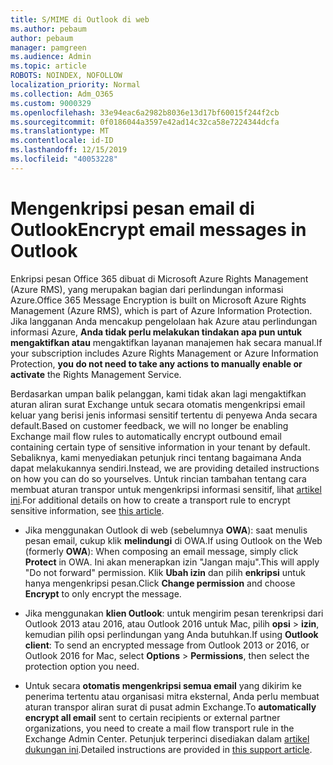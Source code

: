 ```yaml
---
title: S/MIME di Outlook di web
ms.author: pebaum
author: pebaum
manager: pamgreen
ms.audience: Admin
ms.topic: article
ROBOTS: NOINDEX, NOFOLLOW
localization_priority: Normal
ms.collection: Adm_O365
ms.custom: 9000329
ms.openlocfilehash: 33e94eac6a2982b8036e13d17bf60015f244f2cb
ms.sourcegitcommit: 0f0186044a3597e42ad14c32ca58e7224344dcfa
ms.translationtype: MT
ms.contentlocale: id-ID
ms.lasthandoff: 12/15/2019
ms.locfileid: "40053228"
---
```

# <a name="encrypt-email-messages-in-outlook"></a><span data-ttu-id="ec202-102">Mengenkripsi pesan email di Outlook</span><span class="sxs-lookup"><span data-stu-id="ec202-102">Encrypt email messages in Outlook</span></span>

<span data-ttu-id="ec202-103">Enkripsi pesan Office 365 dibuat di Microsoft Azure Rights Management (Azure RMS), yang merupakan bagian dari perlindungan informasi Azure.</span><span class="sxs-lookup"><span data-stu-id="ec202-103">Office 365 Message Encryption is built on Microsoft Azure Rights Management (Azure RMS), which is part of Azure Information Protection.</span></span> <span data-ttu-id="ec202-104">Jika langganan Anda mencakup pengelolaan hak Azure atau perlindungan informasi Azure, **Anda tidak perlu melakukan tindakan apa pun untuk mengaktifkan atau** mengaktifkan layanan manajemen hak secara manual.</span><span class="sxs-lookup"><span data-stu-id="ec202-104">If your subscription includes Azure Rights Management or Azure Information Protection, **you do not need to take any actions to manually enable or activate** the Rights Management Service.</span></span>

<span data-ttu-id="ec202-105">Berdasarkan umpan balik pelanggan, kami tidak akan lagi mengaktifkan aturan aliran surat Exchange untuk secara otomatis mengenkripsi email keluar yang berisi jenis informasi sensitif tertentu di penyewa Anda secara default.</span><span class="sxs-lookup"><span data-stu-id="ec202-105">Based on customer feedback, we will no longer be enabling Exchange mail flow rules to automatically encrypt outbound email containing certain type of sensitive information in your tenant by default.</span></span> <span data-ttu-id="ec202-106">Sebaliknya, kami menyediakan petunjuk rinci tentang bagaimana Anda dapat melakukannya sendiri.</span><span class="sxs-lookup"><span data-stu-id="ec202-106">Instead, we are providing detailed instructions on how you can do so yourselves.</span></span> <span data-ttu-id="ec202-107">Untuk rincian tambahan tentang cara membuat aturan transpor untuk mengenkripsi informasi sensitif, lihat [artikel ini](https://aka.ms/OmeEtr).</span><span class="sxs-lookup"><span data-stu-id="ec202-107">For additional details on how to create a transport rule to encrypt sensitive information, see [this article](https://aka.ms/OmeEtr).</span></span>

- <span data-ttu-id="ec202-108">Jika menggunakan Outlook di web (sebelumnya **OWA**): saat menulis pesan email, cukup klik **melindungi** di OWA.</span><span class="sxs-lookup"><span data-stu-id="ec202-108">If using Outlook on the Web (formerly **OWA**): When composing an email message, simply click **Protect** in OWA.</span></span> <span data-ttu-id="ec202-109">Ini akan menerapkan izin "Jangan maju".</span><span class="sxs-lookup"><span data-stu-id="ec202-109">This will apply "Do not forward" permission.</span></span> <span data-ttu-id="ec202-110">Klik **Ubah izin** dan pilih **enkripsi** untuk hanya mengenkripsi pesan.</span><span class="sxs-lookup"><span data-stu-id="ec202-110">Click **Change permission** and choose **Encrypt** to only encrypt the message.</span></span>

- <span data-ttu-id="ec202-111">Jika menggunakan **klien Outlook**: untuk mengirim pesan terenkripsi dari Outlook 2013 atau 2016, atau Outlook 2016 untuk Mac, pilih **opsi** > **izin**, kemudian pilih opsi perlindungan yang Anda butuhkan.</span><span class="sxs-lookup"><span data-stu-id="ec202-111">If using **Outlook client**: To send an encrypted message from Outlook 2013 or 2016, or Outlook 2016 for Mac, select **Options** > **Permissions**, then select the protection option you need.</span></span>

- <span data-ttu-id="ec202-112">Untuk secara **otomatis mengenkripsi semua email** yang dikirim ke penerima tertentu atau organisasi mitra eksternal, Anda perlu membuat aturan transpor aliran surat di pusat admin Exchange.</span><span class="sxs-lookup"><span data-stu-id="ec202-112">To **automatically encrypt all email** sent to certain recipients or external partner organizations, you need to create a mail flow transport rule in the Exchange Admin Center.</span></span> <span data-ttu-id="ec202-113">Petunjuk terperinci disediakan dalam [artikel dukungan ini](https://docs.microsoft.com/office365/securitycompliance/define-mail-flow-rules-to-encrypt-email#create-a-mail-flow-rule-to-encrypt-email-messages-with-the-new-ome-capabilities).</span><span class="sxs-lookup"><span data-stu-id="ec202-113">Detailed instructions are provided in [this support article](https://docs.microsoft.com/office365/securitycompliance/define-mail-flow-rules-to-encrypt-email#create-a-mail-flow-rule-to-encrypt-email-messages-with-the-new-ome-capabilities).</span></span>

